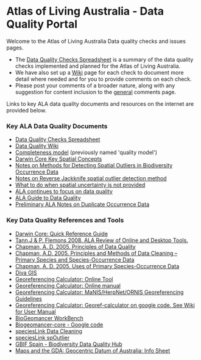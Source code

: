 # Atlas of Living Australia - Data Quality Portal #

Welcome to the Atlas of Living Australia Data quality checks and issues pages.

  * The [Data Quality Checks Spreadsheet](https://spreadsheets.google.com/spreadsheet/ccc?key=0AjNtzhUIIHeNdHJOYk1SYWE4dU1BMWZmb2hiTjlYQlE&hl=en_US#gid=2) is a summary of the data quality checks implemented and planned for the Atlas of Living Australia.
  * We have also set up a [Wiki](http://code.google.com/p/ala-dataquality/w/list) page for each check to document more detail where needed and for you to provide comments on each check.
  * Please post your comments of a broader nature, along with any suggestion for content inclusion to the [general](http://code.google.com/p/ala-dataquality/wiki/001_GENERAL_COMMENTS) comments page.

Links to key ALA data quality documents and resources on the internet are provided below.

### Key ALA Data Quality Documents ###
  * [Data Quality Checks Spreadsheet](https://spreadsheets.google.com/spreadsheet/ccc?key=0AjNtzhUIIHeNdHJOYk1SYWE4dU1BMWZmb2hiTjlYQlE&hl=en_US#gid=2)
  * [Data Quality Wiki](http://code.google.com/p/ala-dataquality/w/list)
  * [Completeness model](http://code.google.com/p/ala-dataquality/wiki/CompletenessModelDwC) (previously named 'quality model')
  * [Darwin Core Key Spatial Concepts](https://docs.google.com/leaf?id=0B7rqu1P0r1N0MmU0ZjE2YzUtNTYwZS00ZTI4LTllMmUtNzFmMTYwZjdmYjc4&hl=en_US)
  * [Notes on Methods for Detecting Spatial Outliers in Biodiversity Occurrence Data](https://docs.google.com/open?id=0B7rqu1P0r1N0NGVhZmVhMjItZmZmOS00YmJjLWJjZGQtY2Y0ZjczZmUzZTZl)
  * [Notes on Reverse Jackknife spatial outlier detection method](http://code.google.com/p/ala-dataquality/wiki/DETECTED_OUTLIER_JACKKNIFE)
  * [What to do when spatial uncertainty is not provided](http://code.google.com/p/ala-dataquality/wiki/UNCERTAINTY_NOT_SPECIFIED)
  * [ALA continues to focus on data quality](http://www.ala.org.au/news/ala-continues-to-improve/)
  * [ALA Guide to Data Quality](http://www.ala.org.au/wp-content/uploads/2011/10/ALA-Quality-Guide-v1_2.doc)
  * [Preliminary ALA Notes on Duplicate Occurrence Data](https://docs.google.com/open?id=0B7rqu1P0r1N0N09VSm1Qbk5mMUk)


### Key Data Quality References and Tools ###
  * [Darwin Core: Quick Reference Guide](http://rs.tdwg.org/dwc/terms/)
  * [Tann,J & P. Flemons 2008. ALA Review of Online and Desktop Tools.](http://www.ala.org.au/tools-services/onlinedesktop-tools-review/)
  * [Chapman, A. D. 2005. Principles of Data Quality](http://www2.gbif.org/DataQuality.pdf)
  * [Chapman, A.D. 2005. Principles and Methods of Data Cleaning – Primary Species and Species-Occurrence Data](http://www.gbif.org/orc/?doc_id=1262)
  * [Chapman, A. D. 2005. Uses of Primary Species-Occurrence Data](http://www2.gbif.org/UsesPrimaryData.pdf)
  * [Diva GIS](http://www.diva-gis.org/)
  * [Georeferencing Calculator: Online Tool](http://manisnet.org/gc.html)
  * [Georeferencing Calculator: Online manual](http://manisnet.org/CoordCalcManual.html)
  * [Georeferencing Calculator: MaNIS/HerpNet/ORNIS Georeferencing Guidelines](http://manisnet.org/GeorefGuide.html)
  * [Georeferencing Calculator:  Georef-calculator on google code. See Wiki for User Manual](http://code.google.com/p/georef-calculator/wiki/UserManual)
  * [BioGeomancer WorkBench](http://bg.berkeley.edu/latest/)
  * [Biogeomancer-core - Google code](http://code.google.com/p/biogeomancer-core/)
  * [speciesLink Data Cleaning](http://splink.cria.org.br/dc/index?criaLANG=en)
  * [speciesLink spOutlier](http://splink.cria.org.br/outlier?&setlang=en)
  * [GBIF Spain - Biodiversity Data Quality Hub](http://www.gbif.es/BDQ.php)
  * [Maps and the GDA: Geocentric Datum of Australia: Info Sheet](http://www.icsm.gov.au/gda/mapsgda.pdf)